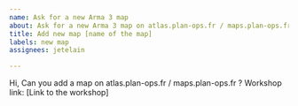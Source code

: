 ```yaml
---
name: Ask for a new Arma 3 map
about: Ask for a new Arma 3 map on atlas.plan-ops.fr / maps.plan-ops.fr
title: Add new map [name of the map]
labels: new map
assignees: jetelain

---
```


Hi, 
Can you add a map on atlas.plan-ops.fr / maps.plan-ops.fr ?
Workshop link: [Link to the workshop]
